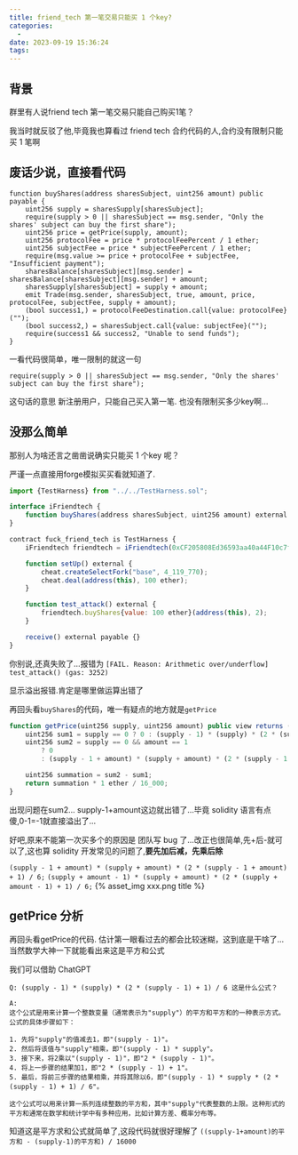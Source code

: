 ```yaml
---
title: friend_tech 第一笔交易只能买 1 个key?
categories:
  - 
date: 2023-09-19 15:36:24
tags:
---
```


## 背景

群里有人说friend tech 第一笔交易只能自己购买1笔？

我当时就反驳了他,毕竟我也算看过 friend tech 合约代码的人,合约没有限制只能买 1 笔啊

## 废话少说，直接看代码

```JS
function buyShares(address sharesSubject, uint256 amount) public payable {
    uint256 supply = sharesSupply[sharesSubject];
    require(supply > 0 || sharesSubject == msg.sender, "Only the shares' subject can buy the first share");
    uint256 price = getPrice(supply, amount);
    uint256 protocolFee = price * protocolFeePercent / 1 ether;
    uint256 subjectFee = price * subjectFeePercent / 1 ether;
    require(msg.value >= price + protocolFee + subjectFee, "Insufficient payment");
    sharesBalance[sharesSubject][msg.sender] = sharesBalance[sharesSubject][msg.sender] + amount;
    sharesSupply[sharesSubject] = supply + amount;
    emit Trade(msg.sender, sharesSubject, true, amount, price, protocolFee, subjectFee, supply + amount);
    (bool success1,) = protocolFeeDestination.call{value: protocolFee}("");
    (bool success2,) = sharesSubject.call{value: subjectFee}("");
    require(success1 && success2, "Unable to send funds");
}
```

一看代码很简单，唯一限制的就这一句

`require(supply > 0 || sharesSubject == msg.sender, "Only the shares' subject can buy the first share");`

这句话的意思 新注册用户，只能自己买入第一笔. 也没有限制买多少key啊...

## 没那么简单

那别人为啥还言之凿凿说确实只能买 1 个key 呢？

严谨一点直接用forge模拟买买看就知道了.

```js
import {TestHarness} from "../../TestHarness.sol";

interface iFriendtech {
    function buyShares(address sharesSubject, uint256 amount) external payable;
}

contract fuck_friend_tech is TestHarness {
    iFriendtech friendtech = iFriendtech(0xCF205808Ed36593aa40a44F10c7f7C2F67d4A4d4);

    function setUp() external {
        cheat.createSelectFork("base", 4_119_770);
        cheat.deal(address(this), 100 ether);
    }

    function test_attack() external {
        friendtech.buyShares{value: 100 ether}(address(this), 2);
    }

    receive() external payable {}
}

```

你别说,还真失败了...报错为 `[FAIL. Reason: Arithmetic over/underflow] test_attack() (gas: 3252)`

显示溢出报错.肯定是哪里做运算出错了

再回头看`buyShares`的代码，唯一有疑点的地方就是`getPrice`

```js
function getPrice(uint256 supply, uint256 amount) public view returns (uint256) {
    uint256 sum1 = supply == 0 ? 0 : (supply - 1) * (supply) * (2 * (supply - 1) + 1) / 6;
    uint256 sum2 = supply == 0 && amount == 1
        ? 0
        : (supply - 1 + amount) * (supply + amount) * (2 * (supply - 1 + amount) + 1) / 6;

    uint256 summation = sum2 - sum1;
    return summation * 1 ether / 16_000;
}
```

出现问题在sum2... supply-1+amount这边就出错了...毕竟 solidity 语言有点傻,0-1=-1就直接溢出了...

好吧,原来不能第一次买多个的原因是 团队写 bug 了...改正也很简单,先+后-就可以了,这也算 solidity 开发常见的问题了,**要先加后减，先乘后除**

`(supply - 1 + amount) * (supply + amount) * (2 * (supply - 1 + amount) + 1) / 6;`
`(supply + amount - 1) * (supply + amount) * (2 * (supply + amount - 1) + 1) / 6;`
{% asset_img  xxx.png title %}

## getPrice 分析

再回头看getPrice的代码.
估计第一眼看过去的都会比较迷糊，这到底是干啥了...当然数学大神一下就能看出来这是平方和公式

我们可以借助 ChatGPT

```
Q: (supply - 1) * (supply) * (2 * (supply - 1) + 1) / 6 这是什么公式？

A: 
这个公式是用来计算一个整数变量（通常表示为"supply"）的平方和平方和的一种表示方式。公式的具体步骤如下：

1. 先将"supply"的值减去1，即"(supply - 1)"。
2. 然后将该值与"supply"相乘，即"(supply - 1) * supply"。
3. 接下来，将2乘以"(supply - 1)"，即"2 * (supply - 1)"。
4. 将上一步骤的结果加1，即"2 * (supply - 1) + 1"。
5. 最后，将前三步骤的结果相乘，并将其除以6，即"(supply - 1) * supply * (2 * (supply - 1) + 1) / 6"。

这个公式可以用来计算一系列连续整数的平方和，其中"supply"代表整数的上限。这种形式的平方和通常在数学和统计学中有多种应用，比如计算方差、概率分布等。

```

知道这是平方求和公式就简单了,这段代码就很好理解了
`((supply-1+amount)的平方和 - (supply-1)的平方和) / 16000`
